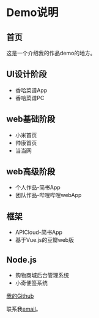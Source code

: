 ﻿# Demo说明

## 首页

这是一个介绍我的作品demo的地方。

## UI设计阶段

+ 香哈菜谱App
+ 香哈菜谱PC

## web基础阶段

+ 小米首页
+ 帅康首页
+ 当当网

## web高级阶段

+ 个人作品-简书App
+ 团队作品-哔哩哔哩webApp

## 框架

+ APICloud-简书App
+ 基于Vue.js的豆瓣web版

## Node.js

+ 购物商城后台管理系统
+ 小奇便签系统

[我的Github](https://github.com/gitguanqi)

联系我[email](mailto:jcguanqi@126.com)。
